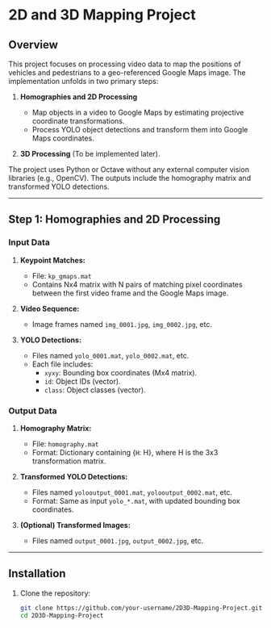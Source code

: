 # 2D and 3D Mapping Project

## Overview
This project focuses on processing video data to map the positions of vehicles and pedestrians to a geo-referenced Google Maps image. The implementation unfolds in two primary steps:

1. **Homographies and 2D Processing**
   - Map objects in a video to Google Maps by estimating projective coordinate transformations.
   - Process YOLO object detections and transform them into Google Maps coordinates.

2. **3D Processing** (To be implemented later).

The project uses Python or Octave without any external computer vision libraries (e.g., OpenCV). The outputs include the homography matrix and transformed YOLO detections.

---

## Step 1: Homographies and 2D Processing

### Input Data
1. **Keypoint Matches:**
   - File: `kp_gmaps.mat`
   - Contains Nx4 matrix with N pairs of matching pixel coordinates between the first video frame and the Google Maps image.

2. **Video Sequence:**
   - Image frames named `img_0001.jpg`, `img_0002.jpg`, etc.

3. **YOLO Detections:**
   - Files named `yolo_0001.mat`, `yolo_0002.mat`, etc.
   - Each file includes:
     - `xyxy`: Bounding box coordinates (Mx4 matrix).
     - `id`: Object IDs (vector).
     - `class`: Object classes (vector).

### Output Data
1. **Homography Matrix:**
   - File: `homography.mat`
   - Format: Dictionary containing {`H`: H}, where H is the 3x3 transformation matrix.

2. **Transformed YOLO Detections:**
   - Files named `yolooutput_0001.mat`, `yolooutput_0002.mat`, etc.
   - Format: Same as input `yolo_*.mat`, with updated bounding box coordinates.

3. **(Optional) Transformed Images:**
   - Files named `output_0001.jpg`, `output_0002.jpg`, etc.

---

## Installation
1. Clone the repository:
   ```bash
   git clone https://github.com/your-username/2D3D-Mapping-Project.git
   cd 2D3D-Mapping-Project
